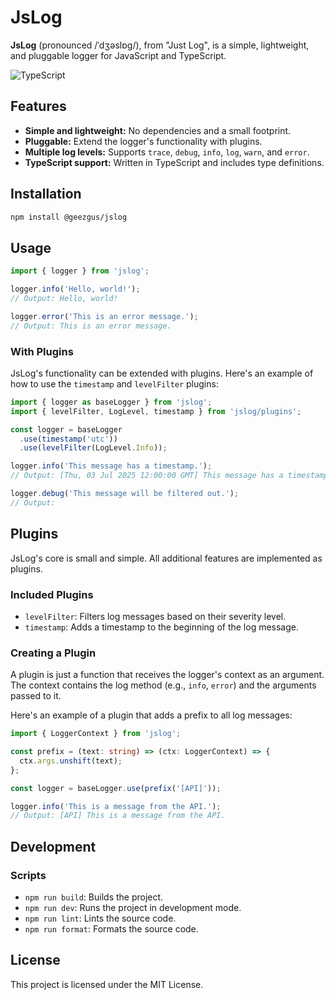 # JsLog

**JsLog** (pronounced /ˈdʒəslɒɡ/), from "Just Log", is a simple, lightweight, and pluggable logger for JavaScript and TypeScript.

![TypeScript](https://img.shields.io/badge/typescript-%23007ACC.svg?style=for-the-badge&logo=typescript&logoColor=white)

## Features

-   **Simple and lightweight:** No dependencies and a small footprint.
-   **Pluggable:** Extend the logger's functionality with plugins.
-   **Multiple log levels:** Supports `trace`, `debug`, `info`, `log`, `warn`, and `error`.
-   **TypeScript support:** Written in TypeScript and includes type definitions.

## Installation

```bash
npm install @geezgus/jslog
```

## Usage

```typescript
import { logger } from 'jslog';

logger.info('Hello, world!');
// Output: Hello, world!

logger.error('This is an error message.');
// Output: This is an error message.
```

### With Plugins

JsLog's functionality can be extended with plugins. Here's an example of how to use the `timestamp` and `levelFilter` plugins:

```typescript
import { logger as baseLogger } from 'jslog';
import { levelFilter, LogLevel, timestamp } from 'jslog/plugins';

const logger = baseLogger
  .use(timestamp('utc'))
  .use(levelFilter(LogLevel.Info));

logger.info('This message has a timestamp.');
// Output: [Thu, 03 Jul 2025 12:00:00 GMT] This message has a timestamp.

logger.debug('This message will be filtered out.');
// Output:
```

## Plugins

JsLog's core is small and simple. All additional features are implemented as plugins.

### Included Plugins

-   `levelFilter`: Filters log messages based on their severity level.
-   `timestamp`: Adds a timestamp to the beginning of the log message.

### Creating a Plugin

A plugin is just a function that receives the logger's context as an argument. The context contains the log method (e.g., `info`, `error`) and the arguments passed to it.

Here's an example of a plugin that adds a prefix to all log messages:

```typescript
import { LoggerContext } from 'jslog';

const prefix = (text: string) => (ctx: LoggerContext) => {
  ctx.args.unshift(text);
};

const logger = baseLogger.use(prefix('[API]'));

logger.info('This is a message from the API.');
// Output: [API] This is a message from the API.
```

## Development

### Scripts

-   `npm run build`: Builds the project.
-   `npm run dev`: Runs the project in development mode.
-   `npm run lint`: Lints the source code.
-   `npm run format`: Formats the source code.

## License

This project is licensed under the MIT License.
